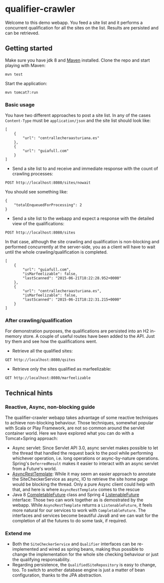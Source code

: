 # qualifier-crawler

Welcome to this demo webapp. You feed a site list and it performs a concurrent qualification for all the sites on the list. Results are persisted and can be retrieved.

## Getting started

Make sure you have jdk 8 and [Maven](https://maven.apache.org/) installed. Clone the repo and start playing with Maven:

```shell
mvn test
```

Start the application:
```shell
mvn tomcat7:run
```

### Basic usage

You have two different approaches to post a site list. In any of the cases `Content-Type` must be `application/json` and the site list should look like:

```
[
    {
        "url": "centrallecheraasturiana.es"
    },
    {
        "url": "guiafull.com"
    }
]
```

- Send a site list to and receive and immediate response with the count of crawling processes:

```
POST http://localhost:8080/sites/nowait
```
You should see something like:
```
{
    "totalEnqueuedForProcessing": 2
}
```

- Send a site list to the webapp and expect a response with the detailed view of the qualifications:

```
POST http://localhost:8080/sites
```
In that case, although the site crawling and qualification is non-blocking and performed concurrently at the server-side, you as a client will have to wait until the whole crawling/qualification is completed.

```
[
    {
        "url": "guiafull.com",
        "isMarfeelizable": false,
        "lastScanned": "2015-06-21T18:22:28.952+0000"
    },
    {
        "url": "centrallecheraasturiana.es",
        "isMarfeelizable": false,
        "lastScanned": "2015-06-21T18:22:31.215+0000"
    }
]
```

### After crawling/qualification

For demonstration purposes, the qualifications are persisted into an H2 in-memory store. A couple of useful routes have been added to the API. Just try them and see how the qualifications went.

- Retrieve all the qualified sites:
```
GET http://localhost:8080/qsites
```

- Retrieve only the sites qualified as marfeelizable:
```
GET http://localhost:8080/marfeelizable
```

## Technical hints

### Reactive, Async, non-blocking guide

The qualifier-crawler webapp takes advantage of some reactive techniques to achieve non-blocking behaviour. Those techniques, somewhat popular with Scala or Play Framework, are not so common around the servlet container world. Here we have explored what you can do with a Tomcat+Spring approach:
- Async servlet: Since Servlet API 3.0, async servlet makes possible to let the thread that handled the request back to the pool while performing whichever operation, i.e. long operations or async-by-nature operations. Spring's `DeferredResult` makes it easier to interact with an async servlet from a Future's world.
- [AsyncRestTemplate](http://docs.spring.io/spring/docs/current/javadoc-api/org/springframework/web/client/AsyncRestTemplate.html): While it may seem an easier approach to annotate the SiteCheckerService as async, IO to retrieve the site home page would be blocking the thread. Only a pure Async client could help with that, and here is where `AsyncRestTemplate` comes to the rescue
- Java 8 [CompletableFuture](https://docs.oracle.com/javase/8/docs/api/java/util/concurrent/CompletableFuture.html) class and Spring 4 [ListenableFuture](http://docs.spring.io/spring/docs/current/javadoc-api/org/springframework/util/concurrent/ListenableFuture.html) interface: Those two can work together as is demostrated by the webapp. While `AsyncRestTemplate` returns a `ListenableFuture`, it feels more natural for our services to work with `CompletableFuture`. The interfaces and services become beautiful Java8 and we can wait for the completion of all the futures to do some task, if required.

### Extend me

- Both the `SiteCheckerService` and `Qualifier` interfaces can be re-implemented and wired as spring beans, making thus possible to change the implementation for the whole site checking behaviour or just the qualifying responsability.
- Regarding persistence, the `QualifiedSiteRepository` is easy to change, too. To switch to another database engine is just a matter of bean configuration, thanks to the JPA abstraction.

